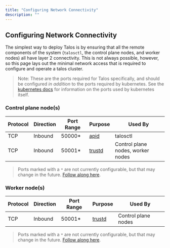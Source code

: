 ```yaml
---
title: "Configuring Network Connectivity"
description: ""
---
```


## Configuring Network Connectivity

The simplest way to deploy Talos is by ensuring that all the remote components of the system (`talosctl`, the control plane nodes, and worker nodes) all have layer 2 connectivity.
This is not always possible, however, so this page lays out the minimal network access that is required to configure and operate a talos cluster.

> Note: These are the ports required for Talos specifically, and should be configured _in addition_ to the ports required by kubernetes.
> See the [kubernetes docs](https://kubernetes.io/docs/setup/production-environment/tools/kubeadm/install-kubeadm/#check-required-ports) for information on the ports used by kubernetes itself.

### Control plane node(s)

<table class="table-auto">
  <thead>
    <tr>
      <th class="px-4 py-2">Protocol</th>
      <th class="px-4 py-2">Direction</th>
      <th class="px-4 py-2">Port Range</th>
    <th class="px-4 py-2">Purpose</th>
    <th class="px-4 py-2">Used By</th>
    </tr>
  </thead>
  <tbody>
    <tr>
      <td class="border px-4 py-2">TCP</td>
      <td class="border px-4 py-2">Inbound</td>
      <td class="border px-4 py-2">50000*</td>
    <td class="border px-4 py-2"><a href="https://talos.dev/docs/v0.11/learn-more/components/#apid">apid</a></td>
    <td class="border px-4 py-2">talosctl</td>
    </tr>
    <tr>
      <td class="border px-4 py-2">TCP</td>
      <td class="border px-4 py-2">Inbound</td>
      <td class="border px-4 py-2">50001*</td>
    <td class="border px-4 py-2"><a href="https://talos.dev/docs/v0.11/learn-more/components/#trustd">trustd</a></td>
    <td class="border px-4 py-2">Control plane nodes, worker nodes</td>
    </tr>
  </tbody>
</table>

> Ports marked with a `*` are not currently configurable, but that may change in the future.
> [Follow along here](https://github.com/talos-systems/talos/issues/1836).

### Worker node(s)

<table class="table-auto">
  <thead>
    <tr>
      <th class="px-4 py-2">Protocol</th>
      <th class="px-4 py-2">Direction</th>
      <th class="px-4 py-2">Port Range</th>
    <th class="px-4 py-2">Purpose</th>
    <th class="px-4 py-2">Used By</th>
    </tr>
  </thead>
  <tbody>
    <tr>
      <td class="border px-4 py-2">TCP</td>
      <td class="border px-4 py-2">Inbound</td>
      <td class="border px-4 py-2">50001*</td>
    <td class="border px-4 py-2"><a href="https://talos.dev/docs/v0.11/learn-more/components/#trustd">trustd</a></td>
    <td class="border px-4 py-2">Control plane nodes</td>
    </tr>
  </tbody>
</table>

> Ports marked with a `*` are not currently configurable, but that may change in the future.
> [Follow along here](https://github.com/talos-systems/talos/issues/1836).
